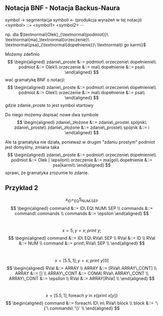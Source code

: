 # 
## Notacja BNF - Notacja Backus-Naura
symbol $\rightarrow$ segmentacja symboli $\longleftarrow$ (produkcja wyrażeń w tej notacji)\
\<symbol\> ::= \<symbol1> \<symbol2> $\cdots$

np. dla $\textnormal{Olek}_{\textnormal{podmiot}}\ \textnormal{ma}_\textnormal{orzeczenie}\ \textnormal{psa}_{\textnormal{dopełnienie}}\ \textnormal{i go karmi}$

Możemy zdefinio$$ \begin{aligned}
zdanie\_proste &::= podmiot\ orzeczenie\ dopełnienie\\
podmiot &::= Olek\\
orzeczenie &::= ma\\
dopełnienie &::= psa\\
\end{aligned} $$
wać gramatykę BNF o notacji:\
$$ \begin{aligned}
zdanie\_proste &::= podmiot\ orzeczenie\ dopełnienie\\
podmiot &::= Olek\\
orzeczenie &::= ma\\
dopełnienie &::= psa\\
\end{aligned} $$
gdzie zdanie_proste to jest symbol startowy

Do niego możemy dopisać nowe dwa symbole
$$ \begin{aligned}
zdanie\_złożone &::= zdanie\_proste\ spójnik\ zdanie\_proste\\ zdanie\_złożone &::= zdanie\_proste\\
spójnik &::= i
\end{aligned} $$

Ale ta gramatyka nie działa, ponieważ w drugim "zdaniu prostym" podmiot jest domyślny, zmiana taka 
$$ \begin{aligned}
zdanie\_proste &::= podmiot\ orzeczenie\ dopełnienie\\
podmiot &::= Olek | \epsilon\\
orzeczenie &::= ma|go\\
dopełnienie &::= psa|karmi\\
\end{aligned} $$
sprawi, że gramatyka zrozumie to zdanie.

## Przykład 2
$$ x_{\text{ID}} =_{\text{EQ}} 5_{\text{NUM}};_{\text{SEP}} $$
$$ \begin{aligned}
command &::= ID\ EQ\ NUM\ SEP \\
commands &::= command\ commands \\ 
commands &::= \epsilon
\end{aligned} $$
#
$$ x = 5; y = x; print\ y;$$
$$ \begin{aligned}
command &::= ID\ EQ\ RVal\ SEP \\
RVal &::= ID \\
RVal &::= NUM \\
command &::= print\ RVal\ SEP \\
\end{aligned} $$
#
$$ x = [5.5 , 1]; y = x; print\ y[0]$$
$$ \begin{aligned}
RVal &::= ARRAY \\
ARRAY &::= [RVal\ ARRAY\_CONT] \\
ARRAY &::= [] \\
ARRAY\_CONT &::= COMA\ RVal\ ARRAY\_CONT \\
ARRAY\_CONT &::= \epsilon \\
RVal &::= ARRAY[RVal] \\
\end{aligned} $$
#
$$ x = [5.5, 1]; \text{foreach }y \text{ in } x \text{\{ print } x[y] \} $$
$$ \begin{aligned}
command &::= foreach\ ID\ in\ RVal\ block \\
block &::= '\{'\ commands\ '\}' \\ 
\end{aligned} $$
